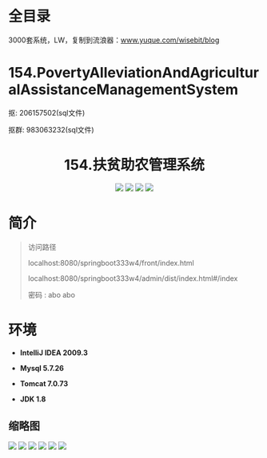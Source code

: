 # 全目录

3000套系统，LW，复制到流浪器：www.yuque.com/wisebit/blog
# 154.PovertyAlleviationAndAgriculturalAssistanceManagementSystem

<p>抠: 206157502(sql文件)</p>
<p>抠群: 983063232(sql文件)</p>

<p><h1 align="center">154.扶贫助农管理系统</h1></p>


<p align="center">
	<img src="https://img.shields.io/badge/jdk-1.8-orange.svg"/>
    <img src="https://img.shields.io/badge/springBoot-5.x-lightgrey.svg"/>
    <img src="https://img.shields.io/badge/vue-3.x-blue.svg"/>
    <img src="https://img.shields.io/badge/mysql-5.x-yellow.svg"/>
</p>

# 简介
>
> 

>访问路径
>
> localhost:8080/springboot333w4/front/index.html
>
> localhost:8080/springboot333w4/admin/dist/index.html#/index
>
> 密码 : abo abo


# 环境

- <b>IntelliJ IDEA 2009.3</b>

- <b>Mysql 5.7.26</b>

- <b>Tomcat 7.0.73</b>

- <b>JDK 1.8</b>




## 缩略图

![](https://bitwise.oss-cn-heyuan.aliyuncs.com/2024/9/10/c13263ab-e540-41fa-b0ed-024dd33c31b3.png)
![](https://bitwise.oss-cn-heyuan.aliyuncs.com/2024/9/10/3e10b39e-06b5-4d66-9d89-f1103634852b.png)
![](https://bitwise.oss-cn-heyuan.aliyuncs.com/2024/9/10/58961817-2fb4-442b-b07e-ac16c842553b.png)
![](https://bitwise.oss-cn-heyuan.aliyuncs.com/2024/9/10/411f8b76-6a86-46be-97cf-daf1423df6c5.png)
![](https://bitwise.oss-cn-heyuan.aliyuncs.com/2024/9/10/39b506f0-e30d-49ce-89b4-f1609d4b2e17.png)
![](https://bitwise.oss-cn-heyuan.aliyuncs.com/2024/9/10/2a99aac8-26ed-496e-ba1c-b3c6464129a0.png)



